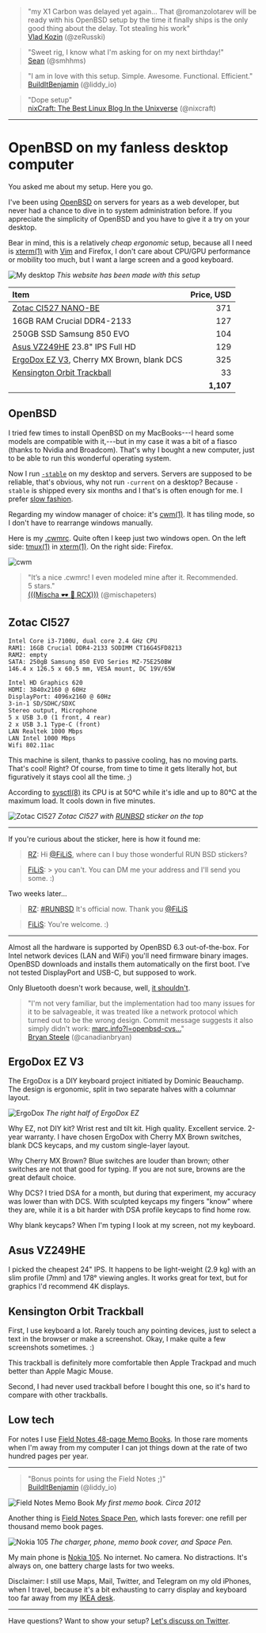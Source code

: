 > "my X1 Carbon was delayed yet again... That @romanzolotarev will be ready
with his OpenBSD setup by the time it finally ships is the only good thing
about the delay. Tot stealing his work"<br>
[Vlad Kozin](https://mobile.twitter.com/zeRusski/status/930362868440162304 "14 Nov 2017")
(@zeRusski)

> "Sweet rig, I know what I'm asking for on my next birthday!"<br>
[Sean](https://mobile.twitter.com/smhhms/status/909899624948920320 "18 Sep 2017")
(@smhhms)

> "I am in love with this setup. Simple. Awesome. Functional. Efficient."<br>
[BuildItBenjamin](https://mobile.twitter.com/liddy_io/status/989840013650288640 "27 Apr 2018")
(@liddy_io)

> "Dope setup"<br>
[nixCraft: The Best Linux Blog In the Unixverse](https://mobile.twitter.com/nixcraft/status/991738751666794497 "2 May 2018")
(@nixcraft)

---

# OpenBSD on my fanless desktop computer

You asked me about my setup. Here you go.

I've been using [OpenBSD](/openbsd/why.html) on servers for years as a web
developer, but never had a chance to dive in to system administration
before. If you appreciate the simplicity of OpenBSD and you have to give
it a try on your desktop.

Bear in mind, this is a relatively _cheap ergonomic_ setup, because all I
need is [xterm(1)](http://man.openbsd.org/xterm.1) with [Vim](/vim.html)
and Firefox, I don't care about CPU/GPU performance or mobility too much,
but I want a large screen and a good keyboard.

![My desktop](/setup.jpeg "2017")
_This website has been made with this setup_

Item                                           | Price, USD
:--                                            | --:
[Zotac CI527 NANO-BE][z]                       | 371
16GB RAM Crucial DDR4-2133                     | 127
250GB SSD Samsung 850 EVO                      | 104
[Asus VZ249HE][a] 23.8" IPS Full HD                | 129
[ErgoDox EZ V3][e], Cherry MX Brown, blank DCS | 325
[Kensington Orbit Trackball][k]                | 33
                                               | **1,107**
[a]: https://www.asus.com/Monitors/VZ249HE/
[k]: https://www.kensington.com/us/us/4493/k72337us/orbit-trackball-with-scroll-ring
[e]: https://ergodox-ez.com/products/ergodox-ez-original-standalone?variant=40172496643
[z]: https://www.zotac.com/us/product/mini_pcs/ci527-nano

## OpenBSD

I tried few times to install OpenBSD on my MacBooks---I heard some models
are compatible with it,---but in my case it was a bit of a fiasco
(thanks to Nvidia and Broadcom). That's why I bought a new computer, just
to be able to run this wonderful operating system.

Now I run [`-stable`](https://www.openbsd.org/stable.html) on my desktop
and servers. Servers are supposed to be reliable, that's obvious, why not
run `-current` on a desktop? Because `-stable` is shipped every six months
and I that's is often enough for me. I prefer [slow
fashion](https://www.youtube.com/watch?v=Wiw3YcwGwrU).

Regarding my window manager of choice: it's
[cwm(1)](http://man.openbsd.org/cwm.1). It has tiling mode, so I don't
have to rearrange windows manually.

Here is my [.cwmrc](/openbsd/cwmrc). Quite often I keep just two windows
open. On the left side: [tmux(1)](http://man.openbsd.org/tmux.1) in
[xterm(1)](http://man.openbsd.org/xterm.1). On the right side: Firefox.

![cwm](/cwm.jpeg)

> "It’s a nice .cwmrc! I even modeled mine after it. Recommended. 5&nbsp;stars."<br>
[(((Mischa &#x1F576; &#x1F421; RCX)))](https://mobile.twitter.com/mischapeters/status/987004963682430976 "19 Apr 2018")
(@mischapeters)

## Zotac CI527

    Intel Core i3-7100U, dual core 2.4 GHz CPU
    RAM1: 16GB Crucial DDR4-2133 SODIMM CT16G4SFD8213
    RAM2: empty
    SATA: 250gB Samsung 850 EVO Series MZ-75E250BW
    146.4 x 126.5 x 60.5 mm, VESA mount, DC 19V/65W

    Intel HD Graphics 620
    HDMI: 3840x2160 @ 60Hz
    DisplayPort: 4096x2160 @ 60Hz
    3-in-1 SD/SDHC/SDXC
    Stereo output, Microphone
    5 x USB 3.0 (1 front, 4 rear)
    2 x USB 3.1 Type-C (front)
    LAN Realtek 1000 Mbps
    LAN Intel 1000 Mbps
    Wifi 802.11ac

This machine is silent, thanks to passive cooling, has no moving parts.
That's cool! Right? Of course, from time to time it gets literally hot,
but figuratively it stays cool all the time. ;)

According to [sysctl(8)](https://man.openbsd.org/sysctl.8) its CPU is at
50&deg;C while it's idle and up to 80&deg;C at the maximum load. It cools
down in five minutes.

![Zotac CI527](/zotac-ci527.jpeg)
_Zotac CI527 with [RUNBSD](http://runbsd.info/) sticker on the top_

---

If you're curious about the sticker, here is how it found me:

> [RZ](https://mobile.twitter.com/romanzolotarev/status/925424605367623680
"31 Oct 2017"): Hi <a
href="https://mobile.twitter.com/FiLiS">@FiLiS</a>, where can I buy
those wonderful RUN BSD stickers?

> [FiLiS](https://mobile.twitter.com/FiLiS/status/925425396941770755 "31
Oct 2017"): > you can't. You can DM me your address and I'll send you
some. :)

Two weeks later...

> [RZ](https://mobile.twitter.com/romanzolotarev/status/931467864896409600
"17 Nov 2017"): <a
href="https://mobile.twitter.com/hashtag/RUNBSD">#RUNBSD</a> It's
official now. Thank you <a
href="https://mobile.twitter.com/FiLiS">@FiLiS</a>

> [FiLiS](https://mobile.twitter.com/FiLiS/status/931619067185811459 "17
Nov 2017"): You're welcome. :)

---

Almost all the hardware is supported by OpenBSD 6.3 out-of-the-box. For
Intel network devices (LAN and WiFi) you'll need firmware binary images.
OpenBSD downloads and installs them automatically on the first boot.
I've not tested DisplayPort and USB-C, but supposed to work.

Only Bluetooth doesn't work because, well, [it
shouldn't](https://marc.info/?l=openbsd-cvs&m=140511572108715&w=2).

> "I'm not very familiar, but the implementation had too many issues for
it to be salvageable, it was treated like a network protocol which
turned out to be the wrong design. Commit message suggests it also
simply didn't work: <a
href="https://marc.info/?l=openbsd-cvs&m=140511572108715&w=2">marc.info?l=openbsd-cvs...</a>"<br>
[Bryan Steele](https://mobile.twitter.com/canadianbryan/status/984782198887911425 "13 Apr 2018")
(@canadianbryan)

## ErgoDox EZ V3

The ErgoDox is a DIY keyboard project initiated by Dominic Beauchamp. The
design is ergonomic, split in two separate halves with a columnar layout.

![ErgoDox](/ergodox-ez.jpeg)
_The right half of ErgoDox EZ_

Why EZ, not DIY kit? Wrist rest and tilt kit. High quality. Excellent
service. 2-year warranty. I have chosen ErgoDox with Cherry MX Brown
switches, blank DCS keycaps, and my custom single-layer layout.

Why Cherry MX Brown? Blue switches are louder than brown; other
switches are not that good for typing. If you are not sure, browns are the
great default choice.

Why DCS? I tried DSA for a month, but during that experiment, my
accuracy was lower than with DCS. With sculpted keycaps my fingers "know"
where they are, while it is a bit harder with DSA profile keycaps to find
home row.

Why blank keycaps? When I'm typing I look at my screen, not my keyboard.

## Asus VZ249HE

I picked the cheapest 24" IPS. It happens to be light-weight (2.9 kg) with
an slim profile (7mm) and 178&deg; viewing angles. It works great for
text, but for graphics I'd recommend 4K displays.

## Kensington Orbit Trackball

First, I use keyboard a lot. Rarely touch any pointing devices, just to
select a text in the browser or make a screenshot. Okay, I make quite a
few screenshots sometimes. :)

This trackball is definitely more comfortable then Apple Trackpad and much
better than Apple Magic Mouse.

Second, I had never used trackball before I bought this one, so it's hard
to compare with other trackballs.

## Low tech

For notes I use [Field Notes 48-page Memo Books][m]. In those
rare moments when I'm away from my computer I can jot things down at the
rate of two hundred pages per year.

---

> "Bonus points for using the Field Notes ;)"<br>
[BuildItBenjamin](https://mobile.twitter.com/liddy_io/status/910086740223946753 "19 Sep 2017")
(@liddy_io)

![Field Notes Memo Book](/field-notes-memo-book.jpeg)
_My first memo book. Circa 2012_

Another thing is [Field Notes Space Pen][s], which lasts forever: one
refill per thousand memo book pages.

![Nokia 105](/nokia-105.jpeg)
_The charger, phone, memo book cover, and Space Pen._

My main phone is [Nokia
105](https://www.nokia.com/en_int/phones/nokia-105). No internet. No
camera. No distractions. It's always on, one battery charge lasts for two
weeks.

Disclaimer: I still use Maps, Mail, Twitter, and Telegram on my old
iPhones, when I travel, because it's a bit exhausting to carry display and
keyboard too far away from my [IKEA desk][i].

[s]: https://fieldnotesbrand.com/products/space-pen
[m]: https://fieldnotesbrand.com/products/original-kraft
[i]: https://www.ikea.com/us/en/catalog/products/S39932699/

---

Have questions? Want to show your setup? [Let's discuss on
Twitter](https://mobile.twitter.com/romanzolotarev/status/909807483149066248).
